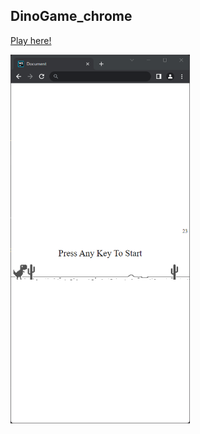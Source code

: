 ## DinoGame_chrome

<a href="https://mellow-beignet-d50fa4.netlify.app/">Play here!</a> 

<a href="#"><img src="imgs/ss1.png" height=590px ></a>
